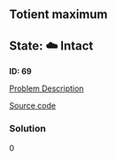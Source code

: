 ## Totient maximum

## State: :cloud: **Intact**

**ID: 69**

[Problem Description](https://projecteuler.net/problem=69)

[Source code](main.cpp)

### Solution
0